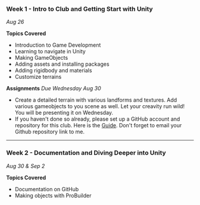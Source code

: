 ### Week 1 - Intro to Club and Getting Start with Unity
*Aug 26*

**Topics Covered**
* Introduction to Game Development
* Learning to navigate in Unity
* Making GameObjects
* Adding assets and installing packages
* Adding rigidbody and materials
* Customize terrains

**Assignments** *Due Wednesday Aug 30*
* Create a detailed terrain with various landforms and textures. Add various gameobjects to you scene as well. Let your creavity run wild! You will be presenting it on Wednesday.
* If you haven't done so already, please set up a GitHub account and repository for this club. Here is the [Guide](prep.md). Don't forget to email your Github repository link to me.
---
### Week 2 - Documentation and Diving Deeper into Unity
*Aug 30 & Sep 2*

**Topics Covered**
* Documentation on GitHub
* Making objects with ProBuilder
